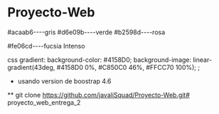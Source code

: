 # Proyecto-Web

#acaab6----gris
#d6e09b----verde
#b2598d----rosa

#fe06cd----fucsia Intenso

css gradient: background-color: #4158D0;
    background-image: linear-gradient(43deg, #4158D0 0%, #C850C0 46%, #FFCC70 100%);
     ;

  * usando version de boostrap 4.6

  ** git clone https://github.com/javaliSquad/Proyecto-Web.git# proyecto_web_entrega_2
